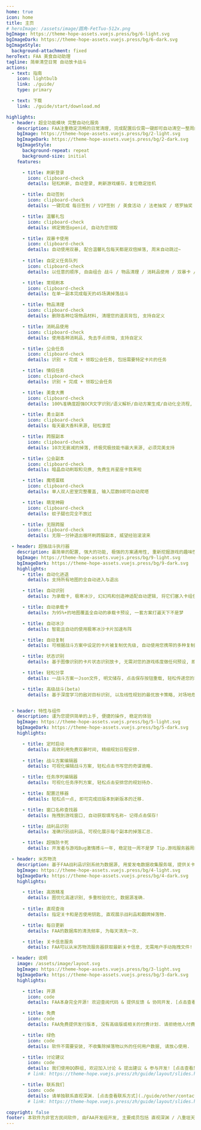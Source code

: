 ```yaml
---
home: true
icon: home
title: 主页
# heroImage: /assets/image/圆角-FetTuo-512x.png
bgImage: https://theme-hope-assets.vuejs.press/bg/6-light.svg
bgImageDark: https://theme-hope-assets.vuejs.press/bg/6-dark.svg
bgImageStyle:
  background-attachment: fixed
heroText: FAA 美食自动助理
tagline: 简单清空日常 自动放卡战斗 
actions:
  - text: 指南
    icon: lightbulb
    link: ./guide/
    type: primary

  - text: 下载
    link: ./guide/start/download.md

highlights:
  - header: 超全功能模块 完整自动化服务
    description: FAA注重稳定流畅的日常清理, 完成配置后仅需一键即可自动清空一整周的各种事项! 解放您的双手! 
    bgImage: https://theme-hope-assets.vuejs.press/bg/2-light.svg
    bgImageDark: https://theme-hope-assets.vuejs.press/bg/2-dark.svg
    bgImageStyle:
      background-repeat: repeat
      background-size: initial
    features:

      - title: 刷新登录
        icon: clipboard-check
        details: 轻松刷新, 自动登录, 刷新游戏缓存，复位稳定挂机

      - title: 自动签到
        icon: clipboard-check
        details: 一键完成 每日签到 / VIP签到 / 美食活动 / 法老抽奖 / 塔罗抽奖 / 会长发任务 / 营地领钥匙 / 月卡领取

      - title: 温馨礼包
        icon: clipboard-check
        details: 绑定微信openid, 自动为您领取

      - title: 双暴卡使用
        icon: clipboard-check
        details: 自动使用双暴, 配合温馨礼包每天都是双倍掉落, 周末自动跳过~
        
      - title: 自定义任务队列
        icon: clipboard-check
        details: 以任意的顺序, 自由组合 战斗 / 物品清理 / 消耗品使用 / 双暴卡 / 刷新 / 领取奖励 等功能, 个性自定义.

      - title: 常规刷本
        icon: clipboard-check
        details: 在单一副本完成每天的45场满掉落战斗

      - title: 物品清理
        icon: clipboard-check
        details: 删除各种垃圾物品材料, 清理您的道具背包, 支持自定义

      - title: 消耗品使用
        icon: clipboard-check
        details: 使用各种消耗品, 免去手点烦恼, 支持自定义

      - title: 公会任务
        icon: clipboard-check
        details: 识别 + 完成 + 领取公会任务, 包括需要特定卡片的任务

      - title: 情侣任务
        icon: clipboard-check
        details: 识别 + 完成 + 领取公会任务

      - title: 美食大赛
        icon: clipboard-check
        details: 100%准确度超强OCR文字识别/语义解析/自动方案生成/自动化全流程, 一键肝完美食大赛

      - title: 勇士副本
        icon: clipboard-check
        details: 每天最大香料来源, 轻松拿捏

      - title: 跨服副本
        icon: clipboard-check
        details: 10次无衰减的掉落, 终极究极技能书最大来源, 必须完美支持

      - title: 公会副本
        icon: clipboard-check
        details: 暗晶自动刷取和兑换, 免费生肖星座卡我来啦

      - title: 魔塔蛋糕
        icon: clipboard-check
        details: 单人双人密室完整覆盖, 输入层数0即可自动爬塔

      - title: 萌宠神殿
        icon: clipboard-check
        details: 蚊子腿也完全不放过

      - title: 无限跨服
        icon: clipboard-check
        details: 无限一分钟退出循环刷跨服副本, 威望经验滚滚来

  - header: 超强战斗执行器
    description: 最简单的配置, 强大的功能, 极强的方案通用性, 重新挖掘游戏的趣味性
    bgImage: https://theme-hope-assets.vuejs.press/bg/9-light.svg
    bgImageDark: https://theme-hope-assets.vuejs.press/bg/9-dark.svg
    highlights:
      - title: 自动化进退
        details: 支持所有地图的全自动进入与退出

      - title: 自动识别
        details: 为承载卡, 极寒冰沙, 幻幻鸡和创造神适配自动逻辑, 将它们塞入卡组任意位置可启用, 无需在战斗方案中配置

      - title: 自动承载卡
        details: 为95%+的地图覆盖全自动的承载卡预设, 一套方案打遍天下不是梦

      - title: 自动冰沙
        details: 智能且自动的使用极寒冰沙卡片加速布阵

      - title: 自动复制
        details: 可根据战斗方案中设定的卡片被复制优先级, 自动使用您携带的多种复制类卡片, 加速布阵

      - title: 状态识别
        details: 基于图像识别的卡片状态识别放卡, 无需对您的游戏练度做任何预设, 即可体验丝滑放卡

      - title: 轻松分享
        details: 一战斗方案一Json文件, 明文储存, 点击保存按钮重载, 轻松传递您的巧思

      - title: 高级战斗(beta)
        details: 基于深度学习的敌对目标识别, 以及线性规划的最优放卡策略, 对场地危害和敌方高危目标进行定点清除! 支持GPU加速


  - header: 特性与组件
    description: 谨为您提供简单的上手, 便捷的操作, 稳定的体验
    bgImage: https://theme-hope-assets.vuejs.press/bg/5-light.svg
    bgImageDark: https://theme-hope-assets.vuejs.press/bg/5-dark.svg
    highlights:

      - title: 定时启动
        details: 高效利用免费双暴时间, 精细规划日程安排.
        
      - title: 战斗方案编辑器
        details: 可视化编辑战斗方案, 轻松点击书写您的奇谋诡略.

      - title: 任务序列编辑器
        details: 可视化任务序列方案, 轻松点击安排您的规划待办.

      - title: 配置迁移器
        details: 轻松点一点, 即可完成旧版本到新版本的迁移.

      - title: 窗口名称查找器
        details: 拖拽到游戏窗口, 自动获取填写名称~ 记得点击保存!

      - title: 战利品识别
        details: 准确识别战利品, 可视化展示每个副本的掉落汇总.

      - title: 超强防卡死
        details: 开发者与游戏Bug激情搏斗一年, 稳定挂一周不是梦 Tip.游戏服务器周四维护需重启游戏客户端.

  - header: 米苏物流
    description: 基于FAA战利品识别系统为数据源, 用爱发电数据收集服务端, 提供关卡掉落大数据查询
    bgImage: https://theme-hope-assets.vuejs.press/bg/4-light.svg
    bgImageDark: https://theme-hope-assets.vuejs.press/bg/4-dark.svg
    highlights:

      - title: 高效精准
        details: 图优化高速识别, 多重校验优化, 数据源准确.
        
      - title: 直观查询
        details: 指定关卡和是否使用钥匙, 直观展示战利品和翻牌掉落物.

      - title: 每日更新
        details: FAA的数据库的清洗频率, 为每天清洗一次.

      - title: 关卡信息服务
        details: FAA可以从米苏物流服务器获取最新关卡信息, 无需用户手动拖拽文件!

  - header: 说明
    image: /assets/image/layout.svg
    bgImage: https://theme-hope-assets.vuejs.press/bg/3-light.svg
    bgImageDark: https://theme-hope-assets.vuejs.press/bg/3-dark.svg
    highlights:

      - title: 开源
        icon: code
        details: FAA本身完全开源! 欢迎查阅代码 & 提供反馈 & 协同开发. [点击查看Github仓库](https://StareAbyss/FoodsVsMiceAutoAssistant)

      - title: 免费
        icon: code
        details: FAA免费提供发行版本, 没有高级版或相关的付费计划. 请拒绝他人付费出售的本软件!

      - title: 绿色
        icon: code
        details: 软件不需要安装, 不收集除掉落物以外的任何用户数据, 请放心使用.

      - title: 讨论建议
        icon: code
        details: 我们使用QQ群组, 欢迎加入讨论 & 提出建议 & 参与开发! [点击查看加入方式](./guide/other/contacts.md)
        # link: https://theme-hope.vuejs.press/zh/guide/layout/slides.html

      - title: 联系我们
        icon: code
        details: 请单独联系直视深渊. [点击查看联系方式](./guide/other/contacts.md)
        # link: https://theme-hope.vuejs.press/zh/guide/layout/slides.html

copyright: false
footer: 本软件为非官方民间软件, 由FAA开发组开发, 主要成员包括 直视深渊 / 八重垣天知 / 执念 / 怜梦惜月 / 夏夜浅酌. 使用 <a href="https://theme-hope.vuejs.press/zh/" target="_blank">VuePress Theme Hope</a> 主题. <a href="https://beian.miit.gov.cn/" target="_blank">渝ICP备2024040483号-1</a>
---
```




